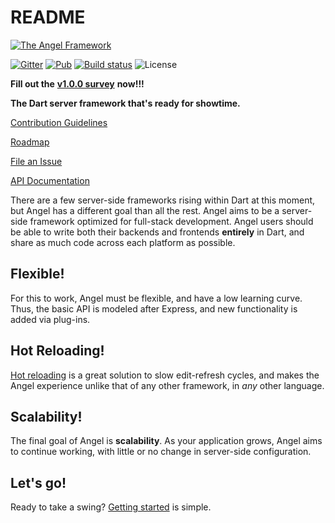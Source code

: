 # README

[![The Angel Framework](https://angel-dart.github.io/images/logo.png)](https://angel-dart.github.io)

[![Gitter](https://img.shields.io/gitter/room/nwjs/nw.js.svg)](https://gitter.im/angel_dart/discussion) [![Pub](https://img.shields.io/pub/v/angel_framework.svg)](https://pub.dartlang.org/packages/angel_framework) [![Build status](https://travis-ci.org/angel-dart/framework.svg?branch=master)](https://travis-ci.org/angel-dart/framework) ![License](https://img.shields.io/github/license/angel-dart/framework.svg)


**Fill out the** [**v1.0.0 survey**](https://docs.google.com/forms/d/e/1FAIpQLSfEgBNsOoi_nYZMmg2IAGyMv1nNaa6B3kUk3QdNJU5987ucVA/viewform?usp=sf_link) **now!!!**


**The Dart server framework that's ready for showtime.**


[Contribution Guidelines](https://github.com/angel-dart/roadmap/blob/master/CONTRIBUTING.md)

[Roadmap](https://github.com/angel-dart/roadmap)

[File an Issue](https://github.com/angel-dart/angel/issues)

[API Documentation](http://www.dartdocs.org/documentation/angel_framework/latest)


There are a few server-side frameworks rising within Dart at this moment, but Angel has a different goal than all the rest. Angel aims to be a server-side framework optimized for full-stack development. Angel users should be able to write both their backends and frontends **entirely** in Dart, and share as much code across each platform as possible.

## Flexible!
For this to work, Angel must be flexible, and have a low learning curve. Thus, the basic API is modeled after Express, and new functionality is added via plug-ins.

## Hot Reloading!
[Hot reloading](https://github.com/angel-dart/hot) is a great solution to slow edit-refresh cycles, and makes the Angel experience unlike that of any other framework, in _any_ other language.

## Scalability!
The final goal of Angel is **scalability**. As your application grows, Angel aims to continue working, with little or no change in server-side configuration.

## Let's go!
Ready to take a swing? [Getting started](the-basics/installation.md) is simple.

